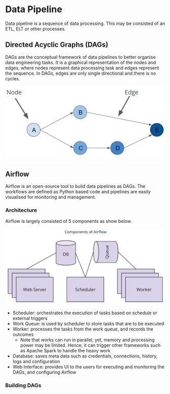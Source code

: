 # Data Pipeline
Data pipeline is a sequence of data processing. This may be consisted of an ETL, ELT or other processes.

## Directed Acyclic Graphs (DAGs)
DAGs are the conceptual framework of data pipelines to better organise data engineering tasks. It is a graphical representation of the nodes and edges, where nodes represent
data processing task and edges represent the sequence. In DAGs, edges are only single directional and there is no cycles. 

![](https://github.com/TravisH0301/learning/blob/master/images/dag_diagram.jpg)

## Airflow
Airflow is an open-source tool to build data pipelines as DAGs. The workflows are defined as Python based code and pipelines are easily visualised for monitoring and management.

### Architecture
Airflow is largely consisted of 5 components as show below.

![](https://github.com/TravisH0301/learning/blob/master/images/airflow_architecture.jpg)

- Scheduler: orchestrates the execution of tasks based on schedule or external triggers
- Work Queue: is used by scheduler to store tasks that are to be executed
- Worker: processes the tasks from the work queue, and records the outcomes
  - Note that works can run in parallel, yet, memory and processing power may be limited. Hence, it can trigger other frameworks such as Apache Spark to handle the heavy work
- Database: saves meta data such as credentials, connections, history, logs and configuration
- Web Interface: provides UI to the users for executing and monitoring the DAGs, and configuring Airflow

### Building DAGs
